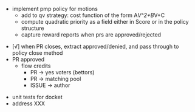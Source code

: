 - implement pmp policy for motions
  - add to qv strategy: cost function of the form A*V^2+B*V+C
  - compute quadratic priority as a field either in Score or in the policy structure
  - capture reward reports when prs are approved/rejected

+ [√] when PR closes, extract approved/denied, and pass through to policy close method
+ PR approved
  + flow credits
    + PR → yes voters (bettors)
    + PR → matching pool
    + ISSUE → author

- unit tests for docket
- address XXX
